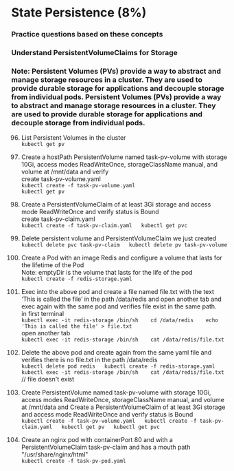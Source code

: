 # State Persistence (8%)  
### Practice questions based on these concepts  
### Understand PersistentVolumeClaims for Storage  

### Note: Persistent Volumes (PVs) provide a way to abstract and manage storage resources in a cluster. They are used to provide durable storage for applications and decouple storage from individual pods. Persistent Volumes (PVs) provide a way to abstract and manage storage resources in a cluster. They are used to provide durable storage for applications and decouple storage from individual pods.  

96. List Persistent Volumes in the cluster  
`kubectl get pv`  

97. Create a hostPath PersistentVolume named task-pv-volume with storage 10Gi, access modes ReadWriteOnce, storageClassName manual, and volume at /mnt/data and verify  
create task-pv-volume.yaml  
`kubectl create -f task-pv-volume.yaml`  
`kubectl get pv`  

98. Create a PersistentVolumeClaim of at least 3Gi storage and access mode ReadWriteOnce and verify status is Bound  
create task-pv-claim.yaml  
`kubectl create -f task-pv-claim.yaml  
kubectl get pvc`  

99. Delete persistent volume and PersistentVolumeClaim we just created  
`kubectl delete pvc task-pv-claim  
kubectl delete pv task-pv-volume`  

100. Create a Pod with an image Redis and configure a volume that lasts for the lifetime of the Pod  
Note: emptyDir is the volume that lasts for the life of the pod  
`kubectl create -f redis-storage.yaml`  

101. Exec into the above pod and create a file named file.txt with the text ‘This is called the file’ in the path /data/redis and open another tab and exec again with the same pod and verifies file exist in the same path.  
in first terminal  
`kubectl exec -it redis-storage /bin/sh   
cd /data/redis   
echo 'This is called the file' > file.txt`  
open another tab  
`kubectl exec -it redis-storage /bin/sh   
cat /data/redis/file.txt`  

102. Delete the above pod and create again from the same yaml file and verifies there is no file.txt in the path /data/redis  
`kubectl delete pod redis  
kubectl create -f redis-storage.yaml   
kubectl exec -it redis-storage /bin/sh   
cat /data/redis/file.txt` // file doesn't exist  

103. Create PersistentVolume named task-pv-volume with storage 10Gi, access modes ReadWriteOnce, storageClassName manual, and volume at /mnt/data and Create a PersistentVolumeClaim of at least 3Gi storage and access mode ReadWriteOnce and verify status is Bound  
`kubectl create -f task-pv-volume.yaml  
kubectl create -f task-pv-claim.yaml  
kubectl get pv  
kubectl get pvc`  

104. Create an nginx pod with containerPort 80 and with a PersistentVolumeClaim task-pv-claim and has a mouth path "/usr/share/nginx/html"  
`kubectl create -f task-pv-pod.yaml`  

